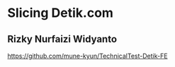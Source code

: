 # Slicing Detik.com

## Rizky Nurfaizi Widyanto

https://github.com/mune-kyun/TechnicalTest-Detik-FE
